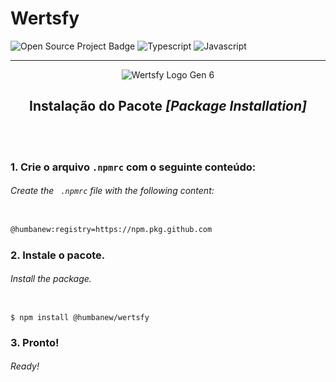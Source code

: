 # Wertsfy

![Open Source Project Badge](https://user-images.githubusercontent.com/59739253/221102346-5af3f295-c91c-4d8d-acce-043bc83a9cc7.png)
![Typescript](https://img.shields.io/badge/typescript-black.svg?style=for-the-badge&logo=typescript&logoColor=steelblue)
![Javascript](https://img.shields.io/badge/javascript-black.svg?style=for-the-badge&logo=javascript&logoColor=yellow)

___

<div align="center"> 
  
  ![Wertsfy Logo Gen 6](https://github.com/Humbanew/wertsfy/assets/59739253/73c0983e-dc74-41c7-9465-ae5fc0bcbd50)

</div>

<div align="center"> 
  
  ## Instalação do Pacote _[Package Installation]_

</div>

<br><br>

  ### 1. Crie o arquivo ``.npmrc`` com o seguinte conteúdo: 
  
  ###### _Create the `` .npmrc`` file with the following content:_


  ```markdown 
  
  @humbanew:registry=https://npm.pkg.github.com 
  
  ```

  ### 2. Instale o pacote.  
  
  ###### _Install the package._
  ```shell
  
  $ npm install @humbanew/wertsfy
  
  ```

  ### 3. Pronto!  
  
  ###### _Ready!_
